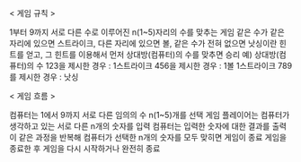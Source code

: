 < 게임 규칙 >

1부터 9까지 서로 다른 수로 이루어진 n(1~5)자리의 수를 맞추는 게임 같은 수가 같은 자리에 있으면 스트라이크, 다른 자리에 있으면 볼, 같은 수가 전혀 없으면 낫싱이란 힌트를 얻고, 그 힌트를 이용해서 먼저 상대방(컴퓨터)의 수를 맞추면 승리 예) 상대방(컴퓨터)의 수 123을 제시한 경우 : 1스트라이크 456을 제시한 경우 : 1볼 1스트라이크 789를 제시한 경우 : 낫싱

< 게임 흐름 >

컴퓨터는 1에서 9까지 서로 다른 임의의 수 n(1~5)개를 선택
게임 플레이어는 컴퓨터가 생각하고 있는 서로 다른 n개의 숫자를 입력
컴퓨터는 입력한 숫자에 대한 결과를 출력
이 같은 과정을 반복해 컴퓨터가 선택한 n개의 숫자를 모두 맞히면 게임이 종료
게임을 종료한 후 게임을 다시 시작하거나 완전히 종료
